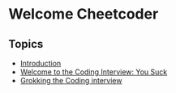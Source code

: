 
# Welcome Cheetcoder



## Topics

* [Introduction](markdown/introduction.md)
* [Welcome to the Coding Interview: You Suck](markdown/yousuck.md)
* [Grokking the Coding interview](markdown/grokking.md)


